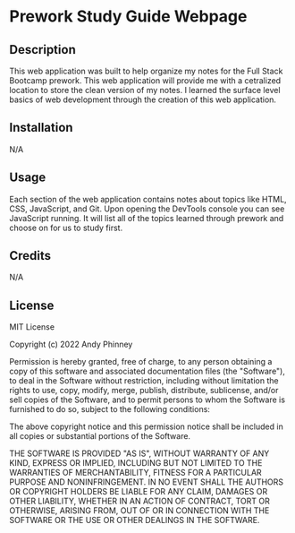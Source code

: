 # Prework Study Guide Webpage

## Description

This web application was built to help organize my notes for the Full Stack Bootcamp prework. This web application will provide me with a cetralized location to store the clean version of my notes. I learned the surface level basics of web development through the creation of this web application.

## Installation

N/A

## Usage

Each section of the web application contains notes about topics like HTML, CSS, JavaScript, and Git. Upon opening the DevTools console you can see JavaScript running. It will list all of the topics learned through prework and choose on for us to study first.

## Credits

N/A

## License

MIT License

Copyright (c) 2022 Andy Phinney

Permission is hereby granted, free of charge, to any person obtaining a copy
of this software and associated documentation files (the "Software"), to deal
in the Software without restriction, including without limitation the rights
to use, copy, modify, merge, publish, distribute, sublicense, and/or sell
copies of the Software, and to permit persons to whom the Software is
furnished to do so, subject to the following conditions:

The above copyright notice and this permission notice shall be included in all
copies or substantial portions of the Software.

THE SOFTWARE IS PROVIDED "AS IS", WITHOUT WARRANTY OF ANY KIND, EXPRESS OR
IMPLIED, INCLUDING BUT NOT LIMITED TO THE WARRANTIES OF MERCHANTABILITY,
FITNESS FOR A PARTICULAR PURPOSE AND NONINFRINGEMENT. IN NO EVENT SHALL THE
AUTHORS OR COPYRIGHT HOLDERS BE LIABLE FOR ANY CLAIM, DAMAGES OR OTHER
LIABILITY, WHETHER IN AN ACTION OF CONTRACT, TORT OR OTHERWISE, ARISING FROM,
OUT OF OR IN CONNECTION WITH THE SOFTWARE OR THE USE OR OTHER DEALINGS IN THE
SOFTWARE.